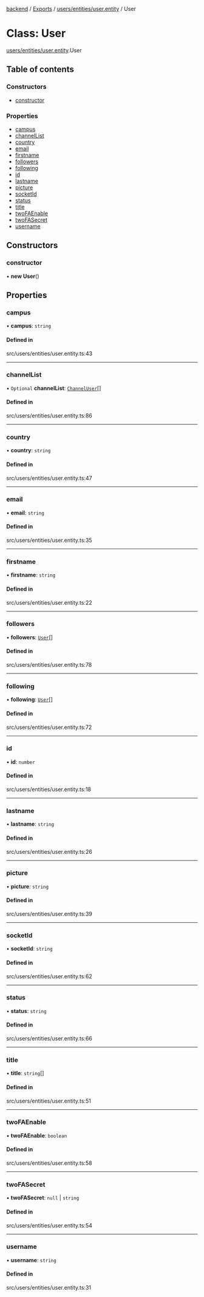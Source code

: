 [backend](../README.md) / [Exports](../modules.md) / [users/entities/user.entity](../modules/users_entities_user_entity.md) / User

# Class: User

[users/entities/user.entity](../modules/users_entities_user_entity.md).User

## Table of contents

### Constructors

- [constructor](users_entities_user_entity.User.md#constructor)

### Properties

- [campus](users_entities_user_entity.User.md#campus)
- [channelList](users_entities_user_entity.User.md#channellist)
- [country](users_entities_user_entity.User.md#country)
- [email](users_entities_user_entity.User.md#email)
- [firstname](users_entities_user_entity.User.md#firstname)
- [followers](users_entities_user_entity.User.md#followers)
- [following](users_entities_user_entity.User.md#following)
- [id](users_entities_user_entity.User.md#id)
- [lastname](users_entities_user_entity.User.md#lastname)
- [picture](users_entities_user_entity.User.md#picture)
- [socketId](users_entities_user_entity.User.md#socketid)
- [status](users_entities_user_entity.User.md#status)
- [title](users_entities_user_entity.User.md#title)
- [twoFAEnable](users_entities_user_entity.User.md#twofaenable)
- [twoFASecret](users_entities_user_entity.User.md#twofasecret)
- [username](users_entities_user_entity.User.md#username)

## Constructors

### constructor

• **new User**()

## Properties

### campus

• **campus**: `string`

#### Defined in

src/users/entities/user.entity.ts:43

___

### channelList

• `Optional` **channelList**: [`ChannelUser`](prc_channel_entities_channeluser_entity.ChannelUser.md)[]

#### Defined in

src/users/entities/user.entity.ts:86

___

### country

• **country**: `string`

#### Defined in

src/users/entities/user.entity.ts:47

___

### email

• **email**: `string`

#### Defined in

src/users/entities/user.entity.ts:35

___

### firstname

• **firstname**: `string`

#### Defined in

src/users/entities/user.entity.ts:22

___

### followers

• **followers**: [`User`](users_entities_user_entity.User.md)[]

#### Defined in

src/users/entities/user.entity.ts:78

___

### following

• **following**: [`User`](users_entities_user_entity.User.md)[]

#### Defined in

src/users/entities/user.entity.ts:72

___

### id

• **id**: `number`

#### Defined in

src/users/entities/user.entity.ts:18

___

### lastname

• **lastname**: `string`

#### Defined in

src/users/entities/user.entity.ts:26

___

### picture

• **picture**: `string`

#### Defined in

src/users/entities/user.entity.ts:39

___

### socketId

• **socketId**: `string`

#### Defined in

src/users/entities/user.entity.ts:62

___

### status

• **status**: `string`

#### Defined in

src/users/entities/user.entity.ts:66

___

### title

• **title**: `string`[]

#### Defined in

src/users/entities/user.entity.ts:51

___

### twoFAEnable

• **twoFAEnable**: `boolean`

#### Defined in

src/users/entities/user.entity.ts:58

___

### twoFASecret

• **twoFASecret**: ``null`` \| `string`

#### Defined in

src/users/entities/user.entity.ts:54

___

### username

• **username**: `string`

#### Defined in

src/users/entities/user.entity.ts:31

